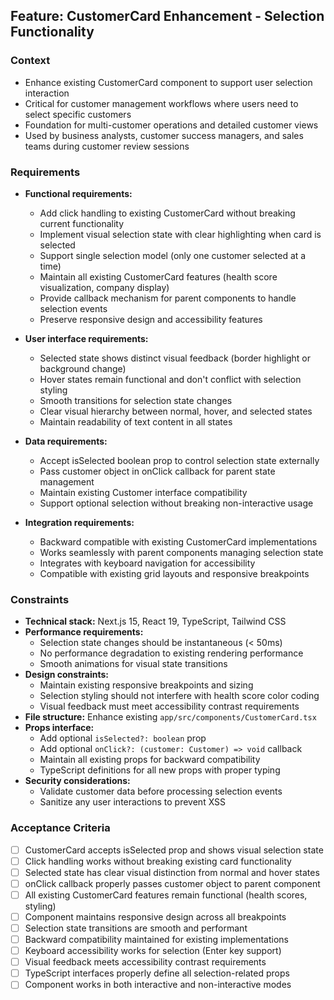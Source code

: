 ## Feature: CustomerCard Enhancement - Selection Functionality

### Context

- Enhance existing CustomerCard component to support user selection interaction
- Critical for customer management workflows where users need to select specific customers
- Foundation for multi-customer operations and detailed customer views
- Used by business analysts, customer success managers, and sales teams during customer review sessions

### Requirements

- **Functional requirements:**
  - Add click handling to existing CustomerCard without breaking current functionality
  - Implement visual selection state with clear highlighting when card is selected
  - Support single selection model (only one customer selected at a time)
  - Maintain all existing CustomerCard features (health score visualization, company display)
  - Provide callback mechanism for parent components to handle selection events
  - Preserve responsive design and accessibility features

- **User interface requirements:**
  - Selected state shows distinct visual feedback (border highlight or background change)
  - Hover states remain functional and don't conflict with selection styling
  - Smooth transitions for selection state changes
  - Clear visual hierarchy between normal, hover, and selected states
  - Maintain readability of text content in all states

- **Data requirements:**
  - Accept isSelected boolean prop to control selection state externally
  - Pass customer object in onClick callback for parent state management
  - Maintain existing Customer interface compatibility
  - Support optional selection without breaking non-interactive usage

- **Integration requirements:**
  - Backward compatible with existing CustomerCard implementations
  - Works seamlessly with parent components managing selection state
  - Integrates with keyboard navigation for accessibility
  - Compatible with existing grid layouts and responsive breakpoints

### Constraints

- **Technical stack:** Next.js 15, React 19, TypeScript, Tailwind CSS
- **Performance requirements:**
  - Selection state changes should be instantaneous (< 50ms)
  - No performance degradation to existing rendering performance
  - Smooth animations for visual state transitions
- **Design constraints:**
  - Maintain existing responsive breakpoints and sizing
  - Selection styling should not interfere with health score color coding
  - Visual feedback must meet accessibility contrast requirements
- **File structure:** Enhance existing `app/src/components/CustomerCard.tsx`
- **Props interface:**
  - Add optional `isSelected?: boolean` prop
  - Add optional `onClick?: (customer: Customer) => void` callback
  - Maintain all existing props for backward compatibility
  - TypeScript definitions for all new props with proper typing
- **Security considerations:**
  - Validate customer data before processing selection events
  - Sanitize any user interactions to prevent XSS

### Acceptance Criteria

- [ ] CustomerCard accepts isSelected prop and shows visual selection state
- [ ] Click handling works without breaking existing card functionality
- [ ] Selected state has clear visual distinction from normal and hover states
- [ ] onClick callback properly passes customer object to parent component
- [ ] All existing CustomerCard features remain functional (health scores, styling)
- [ ] Component maintains responsive design across all breakpoints
- [ ] Selection state transitions are smooth and performant
- [ ] Backward compatibility maintained for existing implementations
- [ ] Keyboard accessibility works for selection (Enter key support)
- [ ] Visual feedback meets accessibility contrast requirements
- [ ] TypeScript interfaces properly define all selection-related props
- [ ] Component works in both interactive and non-interactive modes
